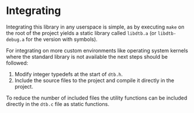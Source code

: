 # Integrating

Integrating this library in any userspace is simple, as by executing `make` on the root of the
project yields a static library called `libdtb.a` (or `libdtb-debug.a` for the version with symbols).

For integrating on more custom environments like operating system kernels where the standard library
is not available the next steps should be followed:
1. Modify integer typedefs at the start of `dtb.h`.
2. Include the source files to the project and compile it directly in the project.

To reduce the number of included files the utility functions can be included directly in the `dtb.c`
file as static functions.
